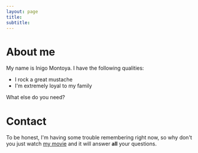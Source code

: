 ```yaml
---
layout: page
title: 
subtitle: 
---
```

# About me
My name is Inigo Montoya. I have the following qualities:

- I rock a great mustache
- I'm extremely loyal to my family

What else do you need?

# Contact

To be honest, I'm having some trouble remembering right now, so why don't you just watch [my movie](https://en.wikipedia.org/wiki/The_Princess_Bride_%28film%29) and it will answer **all** your questions.
